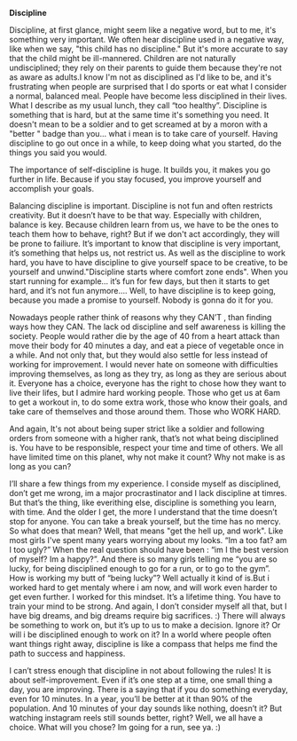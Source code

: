 **Discipline**

Discipline, at first glance, might seem like a negative word, but to me, it's something very important. ​We often hear discipline used in a negative way, like when we say, "this child has no discipline." But it's more accurate to say that the child might be ill-mannered. Children are not naturally undisciplined; they rely on their parents to guide them because they're not as aware as adults.I know I'm not as disciplined as I'd like to be, and it's frustrating when people are surprised that I do sports or eat what I consider a normal, balanced meal. People have become less disciplined in their lives. What I describe as my usual lunch, they call “too healthy”. Discipline is something that is hard, but at the same time it's something you need. It doesn't mean to be a soldier and to get screamed at by a moron with a "better " badge than you... what i mean is to take care of yourself. Having discipline to go out once in a while, to keep doing what you started, do the things you said you would. 

The importance of self-discipline is huge. It builds you, it makes you go further in life. Because if you stay focused, you improve yourself and accomplish your goals.  

Balancing discipline is important. Discipline is not fun and often restricts creativity. But it doesn’t have to be that way. Especially with children, balance is key. Because children learn from us, we have to be the ones to teach them how to behave, right? But if we don't act accordingly, they will be prone to failiure. It’s important to know that discipline is very important, it’s something that helps us, not restrict us. As well as the discipline to work hard, you have to have discipline to give yourself space to be creative, to be yourself and unwind."Discipline starts where comfort zone ends". When you start running for example… it’s fun for few days, but then it starts to get hard, and it’s not fun anymore…. Well, to have discipline is to keep going, because you made a promise to yourself. Nobody is gonna do it for you. 

Nowadays people rather think of reasons why they CAN’T , than finding ways how they CAN. The lack od discipline and self awareness is killing the society. People would rather die by the age of 40 from a heart attack than move their body for 40 minutes a day, and eat a piece of vegetable once in a while. And not only that, but they would also settle for less instead of working for improvement. I would never hate on someone with difficulties improving themselves, as long as they try, as long as they are serious about it. Everyone has a choice, everyone has the right to chose how they want to live their lifes, but I admire hard working people. Those who get us at 6am to get a workout in, to do some extra work, those who know their goals, and take care of themselves and those around them. Those who WORK HARD.  

And again, It's not about being super strict like a soldier and following orders from someone with a higher rank, that’s not what being disciplined is. You have to be responsible, respect your time and time of others. We all have limited time on this planet, why not make it count? Why not make is as long as you can? 


I’ll share a few things from my experience. I conside myself as disciplined, don’t get me wrong, im a major procrastinator and I lack discipline at timres. But that’s the thing, like everithing else, discipline is something you learn, with time. And the older I get, the more I understand that the time doesn’t stop for anyone. You can take a break yourself, but the time has no mercy. So what does that mean? Well, that means "get the hell up, and work". Like most girls I've spent many years worrying about my looks. “Im a too fat? am I too ugly?” When the real question should have been : “im I the best version of myself? Im a happy?”. And there is so many girls telling me “you are so lucky, for being disciplined enough to go for a run, or to go to the gym”. How is working my butt of “being lucky”? Well actually it kind of is.But i worked hard to get mentaly where i am now, and will work even harder to get even further. I worked for this mindset. It’s a lifetime thing. You have to train your mind to be strong. And again, I don’t consider myself all that, but I have big dreams, and big dreams require big sacrifices. :) There will always be something to work on, but it’s up to us to make a decision. Ignore it? Or will i be disciplined enough to work on it? In a world where people often want things right away, discipline is like a compass that helps me find the path to success and happiness.


I can’t stress enough that discipline in not about following the rules! It is about self-improvement. Even if it’s one step at a time, one small thing a day, you are improving. There is a saying that  if you do something everyday, even for 10 minutes. In a year, you’ll be better at it than 90% of the population. And 10 minutes of your day sounds like nothing, doesn’t it? But watching instagram reels still sounds better, right? Well, we all have a choice. What will you chose? Im going for a run, see ya. :)
